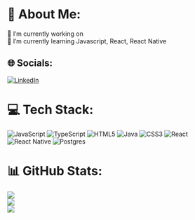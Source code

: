 # 💫 About Me:
🔭 I’m currently working on<br>🌱 I’m currently learning Javascript, React, React Native


## 🌐 Socials:
[![LinkedIn](https://img.shields.io/badge/LinkedIn-%230077B5.svg?logo=linkedin&logoColor=white)](https://linkedin.com/in/yurimattos) 

# 💻 Tech Stack:
![JavaScript](https://img.shields.io/badge/javascript-%23323330.svg?style=flat&logo=javascript&logoColor=%23F7DF1E) ![TypeScript](https://img.shields.io/badge/typescript-%23007ACC.svg?style=flat&logo=typescript&logoColor=white) ![HTML5](https://img.shields.io/badge/html5-%23E34F26.svg?style=flat&logo=html5&logoColor=white) ![Java](https://img.shields.io/badge/java-%23ED8B00.svg?style=flat&logo=java&logoColor=white) ![CSS3](https://img.shields.io/badge/css3-%231572B6.svg?style=flat&logo=css3&logoColor=white) ![React](https://img.shields.io/badge/react-%2320232a.svg?style=flat&logo=react&logoColor=%2361DAFB) ![React Native](https://img.shields.io/badge/react_native-%2320232a.svg?style=flat&logo=react&logoColor=%2361DAFB) ![Postgres](https://img.shields.io/badge/postgres-%23316192.svg?style=flat&logo=postgresql&logoColor=white)
# 📊 GitHub Stats:
![](https://github-readme-stats.vercel.app/api?username=yurimattos&theme=dracula&hide_border=true&include_all_commits=true&count_private=false)<br/>
![](https://github-readme-streak-stats.herokuapp.com/?user=yurimattos&theme=dracula&hide_border=true)<br/>
![](https://github-readme-stats.vercel.app/api/top-langs/?username=yurimattos&theme=dracula&hide_border=true&include_all_commits=true&count_private=false&layout=compact)

<!-- Proudly created with GPRM ( https://gprm.itsvg.in ) -->
